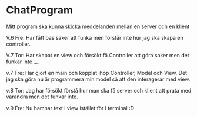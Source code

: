 # ChatProgram

Mitt program ska kunna skicka meddelanden mellan en server och en klient

V.6 Fre: Har fått bas saker att funka men förstår inte hur jag ska skapa en controller.

V.7 Tor: Har skapat en view och försökt få Controller att göra saker men det funkar inte ._.

v.7 Fre: Har gjort en main och kopplat ihop Controller, Model och View. Det jag ska göra nu är programmera min model så att den interagerar med view.

v.8 Tor: Jag har försökt förstå hur man ska få server och klient att prata med varandra men det funkar inte. 

v.9 Fre: Nu hamnar text i view istället för i terminal :D
